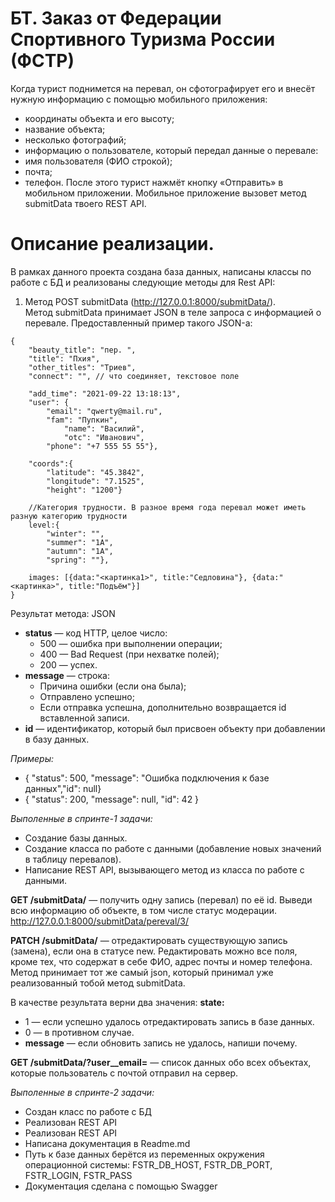# БТ. Заказ от Федерации Спортивного Туризма России (ФСТР)
Когда турист поднимется на перевал, он сфотографирует его и внесёт нужную информацию с помощью мобильного приложения:
- координаты объекта и его высоту;
- название объекта;
- несколько фотографий;
- информацию о пользователе, который передал данные о перевале:
- имя пользователя (ФИО строкой);
- почта;
- телефон.
После этого турист нажмёт кнопку «Отправить» в мобильном приложении. Мобильное приложение вызовет метод submitData твоего REST API.

# Описание реализации.
В рамках данного проекта создана база данных, написаны классы по работе с БД и реализованы следующие методы для Rest API:
1. Метод POST submitData (http://127.0.0.1:8000/submitData/). <br>
Метод submitData принимает JSON в теле запроса с информацией о перевале. Предоставленный пример такого JSON-а:
```
{
    "beauty_title": "пер. ",
    "title": "Пхия",
    "other_titles": "Триев",
    "connect": "", // что соединяет, текстовое поле
 
    "add_time": "2021-09-22 13:18:13",
    "user": {
        "email": "qwerty@mail.ru", 		
        "fam": "Пупкин",
            "name": "Василий",
            "otc": "Иванович",
        "phone": "+7 555 55 55"}, 
 
    "coords":{
        "latitude": "45.3842",
        "longitude": "7.1525",
        "height": "1200"}

    //Категория трудности. В разное время года перевал может иметь разную категорию трудности
    level:{
        "winter": "", 
        "summer": "1А",
        "autumn": "1А",
        "spring": ""},
    
    images: [{data:"<картинка1>", title:"Седловина"}, {data:"<картинка>", title:"Подъём"}]
}
```
Результат метода: JSON
- **status** — код HTTP, целое число:
    - 500 — ошибка при выполнении операции;
    - 400 — Bad Request (при нехватке полей);
    - 200 — успех.
- **message** — строка:
    - Причина ошибки (если она была);
    - Отправлено успешно;
    - Если отправка успешна, дополнительно возвращается id вставленной записи.
- **id** — идентификатор, который был присвоен объекту при добавлении в базу данных.


*Примеры:*
- { "status": 500, "message": "Ошибка подключения к базе данных","id": null}
- { "status": 200, "message": null, "id": 42 }


*Выполенные в спринте-1 задачи:*
- Создание базы данных.
- Создание класса по работе с данными (добавление новых значений в таблицу перевалов).
- Написание REST API, вызывающего метод из класса по работе с данными.


**GET /submitData/<id>** — получить одну запись (перевал) по её id.
Выведи всю информацию об объекте, в том числе статус модерации.
http://127.0.0.1:8000/submitData/pereval/3/

**PATCH /submitData/<id>** — отредактировать существующую запись (замена), если она в статусе new.
Редактировать можно все поля, кроме тех, что содержат в себе ФИО, адрес почты и номер телефона. Метод принимает тот же самый json, который принимал уже реализованный тобой метод submitData.

В качестве результата верни два значения:
**state:**
- 1 — если успешно удалось отредактировать запись в базе данных.
- 0 — в противном случае.
- **message** — если обновить запись не удалось, напиши почему.

**GET /submitData/?user__email=<email>** — список данных обо всех объектах, которые пользователь с почтой <email> отправил на сервер.

*Выполенные в спринте-2 задачи:*
- Создан класс по работе с БД
- Реализован REST API
- Реализован REST API
- Написана документация в Readme.md
- Путь к базе данных берётся из переменных окружения операционной системы: FSTR_DB_HOST, FSTR_DB_PORT, FSTR_LOGIN, FSTR_PASS
- Документация сделана с помощью Swagger